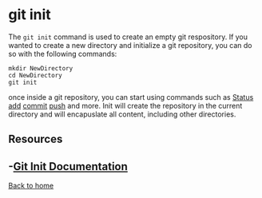 # git init
The `git init` command is used to create an empty git respository.
If you wanted to create a new directory and initialize a git repository, you can do so with the following commands:
```
mkdir NewDirectory
cd NewDirectory
git init
```
once inside a git repository, you can start using commands such as 
[Status](./Status.md)
[add](./Commit.md)
[commit](./Commit.md)
[push](./push.md)
and more.
Init will create the repository in the current directory and will encapuslate all content, including other directories.
## Resources
-[Git Init Documentation](https://git-scm.com/docs/git-init)
---
[Back to home](../README.md)